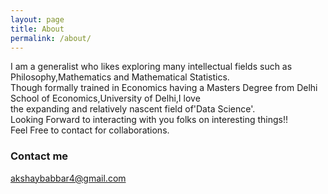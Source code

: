 ```yaml
---
layout: page
title: About
permalink: /about/
---
```


I am a generalist who likes exploring many intellectual fields such as Philosophy,Mathematics and Mathematical Statistics.  
Though formally trained in Economics having a Masters Degree from Delhi School of Economics,University of Delhi,I love   
the expanding and relatively nascent field of'Data Science'.  
Looking Forward to interacting with you folks on interesting things!!  
Feel Free to contact for collaborations.  




### Contact me

[akshaybabbar4@gmail.com](mailto:email@domain.com)
